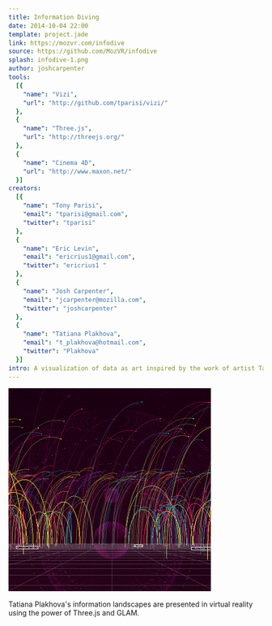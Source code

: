 ```yaml
---
title: Information Diving
date: 2014-10-04 22:00
template: project.jade
link: https://mozvr.com/infodive
source: https://github.com/MozVR/infodive
splash: infodive-1.png
author: joshcarpenter
tools:
  [{
    "name": "Vizi",
    "url": "http://github.com/tparisi/vizi/"
  },
  {
    "name": "Three.js",
    "url": "http://threejs.org/"
  },
  {
    "name": "Cinema 4D",
    "url": "http://www.maxon.net/"
  }]
creators:
  [{
    "name": "Tony Parisi",
    "email": "tparisi@gmail.com",
    "twitter": "tparisi"
  },
  {
    "name": "Eric Levin",
    "email": "ericrius1@gmail.com",
    "twitter": "ericrius1 "
  },
  {
    "name": "Josh Carpenter",
    "email": "jcarpenter@mozilla.com",
    "twitter": "joshcarpenter"
  },
  {
    "name": "Tatiana Plakhova",
    "email": "t_plakhova@hotmail.com",
    "twitter": "Plakhova"
  }]
intro: A visualization of data as art inspired by the work of artist Tatiana Plakhova and built using the Vizi framework.
---
```



![](infodive-1.png)

Tatiana Plakhova's information landscapes are presented in virtual reality using the power of Three.js and GLAM.
